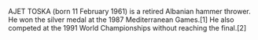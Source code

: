 AJET TOSKA (born 11 February 1961) is a retired Albanian hammer thrower. He won the silver medal at the 1987 Mediterranean Games.[1] He also competed at the 1991 World Championships without reaching the final.[2]
